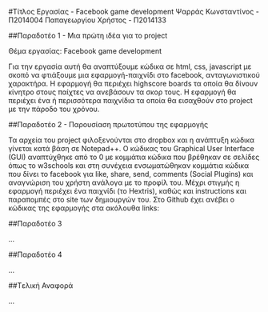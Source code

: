 ﻿#Τίτλος Εργασίας - Facebook game development
Ψαρράς Κωνσταντίνος - Π2014004
Παπαγεωργίου Χρήστος - Π2014133

##Παραδοτέο 1 - Μια πρώτη ιδέα για το project

Θέμα εργασίας: Facebook game development

Για την εργασία αυτή θα αναπτύξουμε κώδικα σε html, css, javascript με σκοπό να φτιάξουμε μια εφαρμογή-παιχνίδι στο facebook, ανταγωνιστικού χαρακτήρα. Η εφαρμογή θα περιέχει highscore boards τα οποία θα δίνουν κίνητρο στους παίχτες να ανεβάσουν τα σκορ τους. Η εφαρμογή θα περιέχει ένα ή περισσότερα παιχνίδια τα οποία θα εισαχθούν στο project με την πάροδο του χρόνου.

##Παραδοτέο 2 - Παρουσίαση πρωτοτύπου της εφαρμογής

Τα αρχεία του project φιλοξενούνται στο dropbox και η ανάπτυξη κώδικα γίνεται κατά βάση σε Notepad++. Ο κώδικας του Graphical User Interface (GUI) αναπτύχθηκε από το 0 με κομμάτια κώδικα που βρέθηκαν σε σελίδες όπως το w3schools και στη συνέχεια ενσωματώθηκαν κομμάτια κώδικα που δίνει το facebook για like, share, send, comments (Social Plugins) και αναγνώριση του χρήστη ανάλογα με το προφίλ του. Μέχρι στιγμής η εφαρμογή περιέχει ένα παιχνίδι (το Hextris), καθώς και instructions και παραπομπές στο site των δημιουργών του.
Στο Github έχει ανέβει ο κώδικας της εφαρμογής στα ακόλουθα links:

##Παραδοτέο 3

...

##Παραδοτέο 4

...

##Tελική Αναφορά

...

